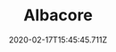 ---
templateKey: blog-post
featuredpost: false
date: 2020-02-17T15:45:45.711Z
title: Albacore
description: Prefers temperature edges where cool and warm water meet.
note: 
sellPrice: 75
featuredimage: /img/Albacore.png
tags:
  - Beach
  - 6am – 11am
  - 6pm – 2am
  - Fall
  - Winter
  - Any
  - Fish Stew Quest
---